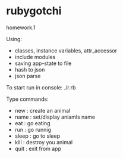 # rubygotchi

homework.1

Using: 
- classes, instance variables, attr_accessor  
- include modules
- saving app-state to file 
- hash to json
- json parse

To start run in console: ./r.rb

Type commands: 
- new : create an animal
- name : set/display aniamls name 
- eat : go eating 
- run : go runnig
- sleep : go to sleep 
- kill : destroy you animal
- quit : exit from app 
